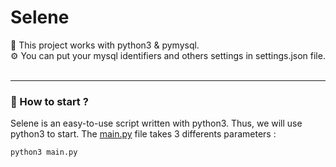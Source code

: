 # Selene

🐍 This project works with python3 & pymysql.   
⚙️ You can put your mysql identifiers and others settings in settings.json file.    
<br>
<hr>

### 📌 How to start ?  
Selene is an easy-to-use script written with python3. Thus, we will use python3 to start.
The <a href="https://github.com/dawnl3ss/Selene/blob/main/main.py">main.py</a> file takes 3 differents parameters :
```bash
python3 main.py
```
